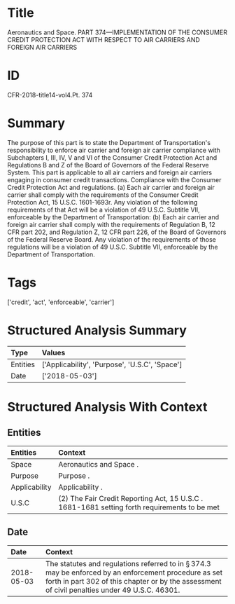# Title

 Aeronautics and Space. PART 374—IMPLEMENTATION OF THE CONSUMER CREDIT PROTECTION ACT WITH RESPECT TO AIR CARRIERS AND FOREIGN AIR CARRIERS


# ID

 CFR-2018-title14-vol4.Pt. 374


# Summary

The purpose of this part is to state the Department of Transportation's responsibility to enforce air carrier and foreign air carrier compliance with Subchapters I, III, IV, V and VI of the Consumer Credit Protection Act and Regulations B and Z of the Board of Governors of the Federal Reserve System.
This part is applicable to all air carriers and foreign air carriers engaging in consumer credit transactions.
Compliance with the Consumer Credit Protection Act and regulations.
(a) Each air carrier and foreign air carrier shall comply with the requirements of the Consumer Credit Protection Act, 15 U.S.C. 1601-1693r.
Any violation of the following requirements of that Act will be a violation of 49 U.S.C. Subtitle VII, enforceable by the Department of Transportation:
(b) Each air carrier and foreign air carrier shall comply with the requirements of Regulation B, 12 CFR part 202, and Regulation Z, 12 CFR part 226, of the Board of Governors of the Federal Reserve Board.
Any violation of the requirements of those regulations will be a violation of 49 U.S.C. Subtitle VII, enforceable by the Department of Transportation.


# Tags

['credit', 'act', 'enforceable', 'carrier']


# Structured Analysis Summary

| Type     | Values                                         |
|:---------|:-----------------------------------------------|
| Entities | ['Applicability', 'Purpose', 'U.S.C', 'Space'] |
| Date     | ['2018-05-03']                                 |


# Structured Analysis With Context

 


## Entities

| Entities      | Context                                                                                       |
|:--------------|:----------------------------------------------------------------------------------------------|
| Space         | Aeronautics and  Space .                                                                      |
| Purpose       | Purpose .                                                                                     |
| Applicability | Applicability .                                                                               |
| U.S.C         | (2) The Fair Credit Reporting Act, 15  U.S.C . 1681-1681 setting forth requirements to be met |


## Date

| Date       | Context                                                                                                                                                                                                            |
|:-----------|:-------------------------------------------------------------------------------------------------------------------------------------------------------------------------------------------------------------------|
| 2018-05-03 | The statutes and regulations referred to in &#167;&#8201;374.3 may be enforced by an enforcement procedure as set forth in part 302 of this chapter or by the assessment of civil penalties under 49 U.S.C. 46301. |


